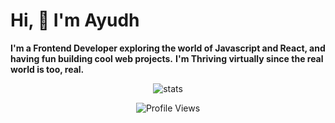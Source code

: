 # Hi, :wave: I'm Ayudh 
<strong> I'm a Frontend Developer exploring the world of Javascript and React, and having fun building cool web projects.</strong>
<strong>I'm Thriving virtually since the real world is too, real.</strong>

<p align="center">
  <img src="https://streak-stats.demolab.com?user=makersmecca&theme=tokyonight&border_radius=6&date_format=M%20j%5B%2C%20Y%5D" alt="stats" />
</p>
<p align="center">
  <img src="https://komarev.com/ghpvc/?username=makersmecca&base=1093" alt="Profile Views" />
</p>
